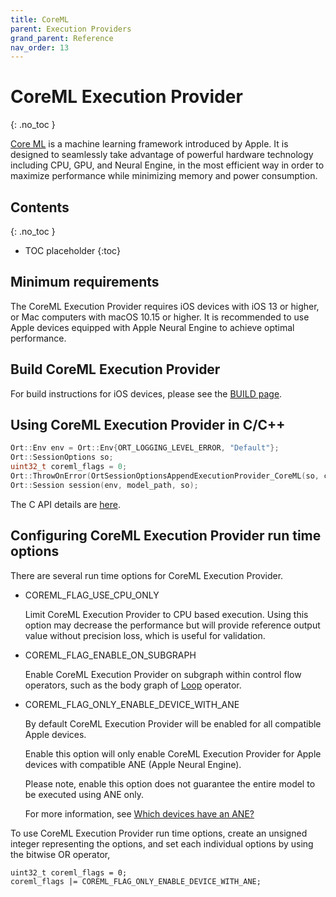 ```yaml
---
title: CoreML
parent: Execution Providers
grand_parent: Reference
nav_order: 13
---
```



# CoreML Execution Provider
{: .no_toc }

[Core ML](https://developer.apple.com/machine-learning/core-ml/) is a machine learning framework introduced by Apple. It is designed to seamlessly take advantage of powerful hardware technology including CPU, GPU, and Neural Engine, in the most efficient way in order to maximize performance while minimizing memory and power consumption.

## Contents
{: .no_toc }

* TOC placeholder
{:toc}

## Minimum requirements

The CoreML Execution Provider requires iOS devices with iOS 13 or higher, or Mac computers with macOS 10.15 or higher. It is recommended to use Apple devices equipped with Apple Neural Engine to achieve optimal performance.

## Build CoreML Execution Provider

For build instructions for iOS devices, please see the [BUILD page](../../how-to/build/android-ios.md#ios-coreml-execution-provider).

## Using CoreML Execution Provider in C/C++

```c++
Ort::Env env = Ort::Env{ORT_LOGGING_LEVEL_ERROR, "Default"};
Ort::SessionOptions so;
uint32_t coreml_flags = 0;
Ort::ThrowOnError(OrtSessionOptionsAppendExecutionProvider_CoreML(so, coreml_flags));
Ort::Session session(env, model_path, so);
```

The C API details are [here](../api/c-api.md).

## Configuring CoreML Execution Provider run time options

There are several run time options for CoreML Execution Provider.

* COREML_FLAG_USE_CPU_ONLY

   Limit CoreML Execution Provider to CPU based execution. Using this option may decrease the performance but will provide reference output value without precision loss, which is useful for validation.

* COREML_FLAG_ENABLE_ON_SUBGRAPH

   Enable CoreML Execution Provider on subgraph within control flow operators, such as the body graph of [Loop](https://github.com/onnx/onnx/blob/master/docs/Operators.md#loop) operator.

* COREML_FLAG_ONLY_ENABLE_DEVICE_WITH_ANE

   By default CoreML Execution Provider will be enabled for all compatible Apple devices.

   Enable this option will only enable CoreML Execution Provider for Apple devices with compatible ANE (Apple Neural Engine).

   Please note, enable this option does not guarantee the entire model to be executed using ANE only.

   For more information, see [Which devices have an ANE?](https://github.com/hollance/neural-engine/blob/master/docs/supported-devices.md)

To use CoreML Execution Provider run time options, create an unsigned integer representing the options, and set each individual options by using the bitwise OR operator,

```
uint32_t coreml_flags = 0;
coreml_flags |= COREML_FLAG_ONLY_ENABLE_DEVICE_WITH_ANE;
```